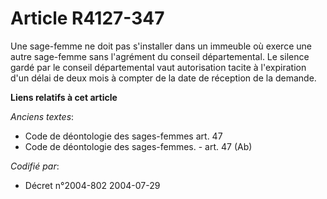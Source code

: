 # Article R4127-347

Une sage-femme ne doit pas s'installer dans un immeuble où exerce une autre sage-femme sans l'agrément du conseil
départemental. Le silence gardé par le conseil départemental vaut autorisation tacite à l'expiration d'un délai de deux mois
à compter de la date de réception de la demande.

**Liens relatifs à cet article**

_Anciens textes_:

  - Code de déontologie des sages-femmes art. 47
  - Code de déontologie des sages-femmes. - art. 47 (Ab)

_Codifié par_:

  - Décret n°2004-802 2004-07-29
